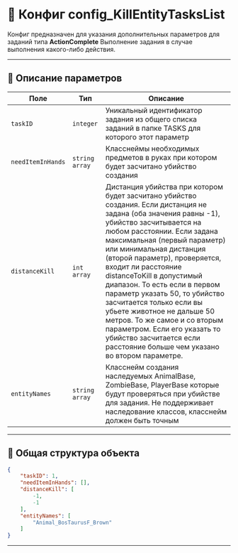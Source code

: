 
# 📄 Конфиг config_KillEntityTasksList

Конфиг предназначен для указания дополнительных параметров для заданий типа **ActionComplete**
Выполнение задания в случае выполнения какого-либо действия.

---

## 🧩 Описание параметров

| Поле              | Тип        |  Описание |
|-------------------|------------|----------|
| `taskID`          | `integer`  | Уникальный идентификатор задания из общего списка заданий в папке TASKS для которого этот параметр |
| `needItemInHands`      | `string array`   | Класснеймы необходимых предметов в руках при котором будет засчитано убийство создания |
| `distanceKill` | `int array`   | Дистанция убийства при котором будет засчитано убийство создания. Если дистанция не задана (оба значения равны -1), убийство засчитывается на любом расстоянии. Если задана максимальная (первый параметр) или минимальная дистанция (второй параметр), проверяется, входит ли расстояние distanceToKill в допустимый диапазон. То есть если в первом параметр указать 50, то убийство засчитается только если вы убьете животное не дальше 50 метров. То же самое и со вторым параметром. Если его указать то убийство засчитается если расстояние больше чем указано во втором параметре.|
| `entityNames`      | `string array`   | Класснейм создания наследуемых AnimalBase, ZombieBase, PlayerBase которые будут проверяться при убийстве для задания. Не поддерживает наследование классов, класснейм должен быть точным |

---


## 🧱 Общая структура объекта

```json
{
    "taskID": 1,
    "needItemInHands": [],
    "distanceKill": [
        -1,
        -1
    ],
    "entityNames": [
        "Animal_BosTaurusF_Brown"
    ]
}
```

---

